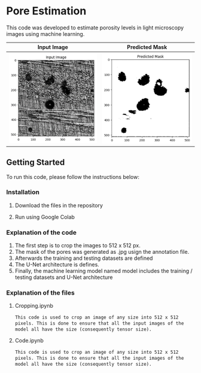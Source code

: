 # Pore Estimation

This code was developed to estimate porosity levels in light microscopy images using machine learning. 


Input Image | Predicted Mask
:--: | :--: 
<img src="pic5.png" alt="pic1"  width="200%"> | <img src= "pic6.png" alt="pic1" width="200%">


## Getting Started
To run this code, please follow the instructions below:


### Installation
1. Download the files in the repository

2. Run using Google Colab


### Explanation of the code
1. The first step is to crop the images to 512 x 512 px.
2. The mask of the pores was generated as .jpg usign the annotation file.
3. Afterwards the training and testing datasets are defined
4. The U-Net architecture is defines.
5. Finally, the machine learning model named model includes the training / testing datasets and U-Net architecture 


### Explanation of the files
1. Cropping.ipynb
   ```
   This code is used to crop an image of any size into 512 x 512 pixels. This is done to ensure that all the input images of the model all have the size (consequently tensor size). 
   ```
2. Code.ipynb
    ```
   This code is used to crop an image of any size into 512 x 512 pixels. This is done to ensure that all the input images of the model all have the size (consequently tensor size).
    ```
